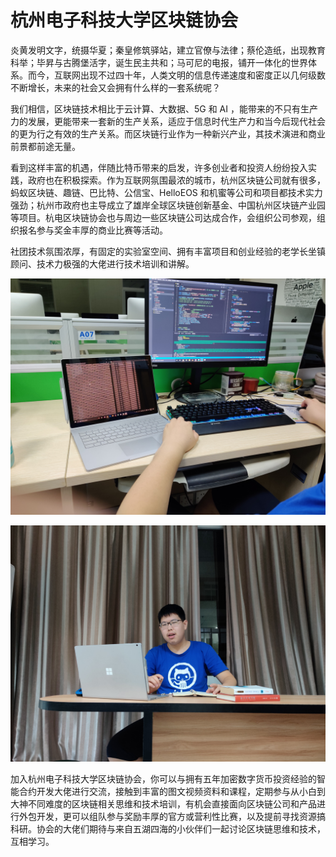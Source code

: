 # 杭州电子科技大学区块链协会

炎黄发明文字，统摄华夏；秦皇修筑驿站，建立官僚与法律；蔡伦造纸，出现教育科举；毕昇与古腾堡活字，诞生民主共和；马可尼的电报，铺开一体化的世界体系。而今，互联网出现不过四十年，人类文明的信息传递速度和密度正以几何级数不断增长，未来的社会又会拥有什么样的一套系统呢？

我们相信，区块链技术相比于云计算、大数据、5G 和 AI ，能带来的不只有生产力的发展，更能带来一套新的生产关系，适应于信息时代生产力和当今后现代社会的更为行之有效的生产关系。而区块链行业作为一种新兴产业，其技术演进和商业前景都前途无量。

看到这样丰富的机遇，伴随比特币带来的启发，许多创业者和投资人纷纷投入实践，政府也在积极探索。作为互联网氛围最浓的城市，杭州区块链公司就有很多，蚂蚁区块链、趣链、巴比特、公信宝、HelloEOS 和机蜜等公司和项目都技术实力强劲；杭州市政府也主导成立了雄岸全球区块链创新基金、中国杭州区块链产业园等项目。杭电区块链协会也与周边一些区块链公司达成合作，会组织公司参观，组织报名参与奖金丰厚的商业比赛等活动。

社团技术氛围浓厚，有固定的实验室空间、拥有丰富项目和创业经验的老学长坐镇顾问、技术力极强的大佬进行技术培训和讲解。

![大佬编程](images/2019/09/IMG_20190909_225120.jpg)

![大佬讲课](images/2019/09/IMG_20190909_225341.jpg)

加入杭州电子科技大学区块链协会，你可以与拥有五年加密数字货币投资经验的智能合约开发大佬进行交流，接触到丰富的图文视频资料和课程，定期参与从小白到大神不同难度的区块链相关思维和技术培训，有机会直接面向区块链公司和产品进行外包开发，更可以组队参与奖励丰厚的官方或营利性比赛，以及提前寻找资源搞科研。协会的大佬们期待与来自五湖四海的小伙伴们一起讨论区块链思维和技术，互相学习。
